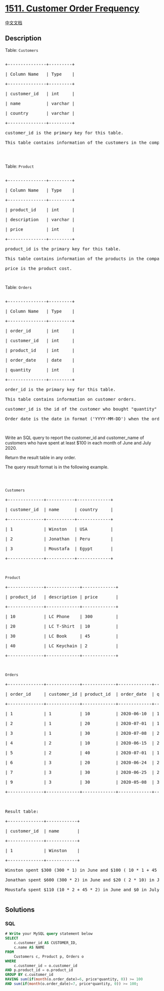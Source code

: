 # [1511. Customer Order Frequency](https://leetcode.com/problems/customer-order-frequency)

[中文文档](/solution/1500-1599/1511.Customer%20Order%20Frequency/README.md)

## Description

<p>Table: <code>Customers</code></p>



<pre>

+---------------+---------+

| Column Name   | Type    |

+---------------+---------+

| customer_id   | int     |

| name          | varchar |

| country       | varchar |

+---------------+---------+

customer_id is the primary key for this table.

This table contains information of the customers in the company.

</pre>



<p>&nbsp;</p>



<p>Table: <code>Product</code></p>



<pre>

+---------------+---------+

| Column Name   | Type    |

+---------------+---------+

| product_id    | int     |

| description   | varchar |

| price         | int     |

+---------------+---------+

product_id is the primary key for this table.

This table contains information of the products in the company.

price is the product cost.</pre>



<p>&nbsp;</p>



<p>Table: <code>Orders</code></p>



<pre>

+---------------+---------+

| Column Name   | Type    |

+---------------+---------+

| order_id      | int     |

| customer_id   | int     |

| product_id    | int     |

| order_date    | date    |

| quantity      | int     |

+---------------+---------+

order_id is the primary key for this table.

This table contains information on customer orders.

customer_id is the id of the customer who bought &quot;quantity&quot; products with id &quot;product_id&quot;.

Order_date is the date in format (&#39;YYYY-MM-DD&#39;) when the order was shipped.</pre>



<p>&nbsp;</p>



<p>Write an SQL query to&nbsp;report the&nbsp;customer_id and customer_name of customers who have spent at least $100 in each month of June and July 2020.</p>



<p>Return the result table in any order.</p>



<p>The query result format is in the following example.</p>



<p>&nbsp;</p>



<pre>

<code>Customers</code>

+--------------+-----------+-------------+

| customer_id  | name &nbsp;    | country &nbsp; &nbsp; |

+--------------+-----------+-------------+

| 1    &nbsp;       | Winston  &nbsp;| USA        &nbsp;|

| 2          &nbsp; | Jonathan  | Peru       &nbsp;|

| 3          &nbsp; | Moustafa &nbsp;| Egypt      &nbsp;|

+--------------+-----------+-------------+



<code>Product</code>

+--------------+-------------+-------------+

| product_id   | description | price   &nbsp; &nbsp; |

+--------------+-------------+-------------+

| 10   &nbsp;       | LC Phone &nbsp;  | 300        &nbsp;|

| 20         &nbsp; | LC T-Shirt  | 10         &nbsp;|

| 30         &nbsp; | LC Book    &nbsp;| 45         &nbsp;|

| 40           | LC Keychain&nbsp;| 2         &nbsp; |

+--------------+-------------+-------------+



<code>Orders</code>

+--------------+-------------+-------------+-------------+-----------+

| order_id     | customer_id | product_id  | order_date  | quantity  |

+--------------+-------------+-------------+-------------+-----------+

| 1    &nbsp;       | 1        &nbsp;  | 10         &nbsp;| 2020-06-10  | 1         |

| 2          &nbsp; | 1           | 20         &nbsp;| 2020-07-01  | 1         |

| 3          &nbsp; | 1           | 30         &nbsp;| 2020-07-08  | 2         |

| 4    &nbsp;       | 2        &nbsp;  | 10         &nbsp;| 2020-06-15  | 2         |

| 5          &nbsp; | 2           | 40         &nbsp;| 2020-07-01  | 10        |

| 6          &nbsp; | 3           | 20         &nbsp;| 2020-06-24  | 2         |

| 7    &nbsp;       | 3        &nbsp;  | 30         &nbsp;| 2020-06-25  | 2         |

| 9          &nbsp; | 3           | 30         &nbsp;| 2020-05-08  | 3         |

+--------------+-------------+-------------+-------------+-----------+



Result table:

+--------------+------------+

| customer_id  | name       |  

+--------------+------------+

| 1            | Winston    |

+--------------+------------+ 

Winston spent $300 (300 * 1) in June and $100 ( 10 * 1 + 45 * 2) in July 2020.

Jonathan spent $600 (300 * 2) in June and $20 ( 2 * 10) in July 2020.

Moustafa spent $110 (10 * 2 + 45 * 2) in June and $0 in July 2020.

</pre>

## Solutions

<!-- tabs:start -->

### **SQL**

```sql
# Write your MySQL query statement below
SELECT
    c.customer_id AS CUSTOMER_ID,
    c.name AS NAME
FROM
    Customers c, Product p, Orders o
WHERE
    c.customer_id = o.customer_id
AND p.product_id = o.product_id
GROUP BY c.customer_id
HAVING sum(if(month(o.order_date)=6, price*quantity, 0)) >= 100
AND sum(if(month(o.order_date)=7, price*quantity, 0)) >= 100;
```

<!-- tabs:end -->